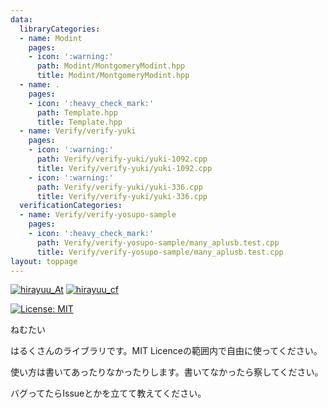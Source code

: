 ```yaml
---
data:
  libraryCategories:
  - name: Modint
    pages:
    - icon: ':warning:'
      path: Modint/MontgomeryModint.hpp
      title: Modint/MontgomeryModint.hpp
  - name: .
    pages:
    - icon: ':heavy_check_mark:'
      path: Template.hpp
      title: Template.hpp
  - name: Verify/verify-yuki
    pages:
    - icon: ':warning:'
      path: Verify/verify-yuki/yuki-1092.cpp
      title: Verify/verify-yuki/yuki-1092.cpp
    - icon: ':warning:'
      path: Verify/verify-yuki/yuki-336.cpp
      title: Verify/verify-yuki/yuki-336.cpp
  verificationCategories:
  - name: Verify/verify-yosupo-sample
    pages:
    - icon: ':heavy_check_mark:'
      path: Verify/verify-yosupo-sample/many_aplusb.test.cpp
      title: Verify/verify-yosupo-sample/many_aplusb.test.cpp
layout: toppage
---
```

[![hirayuu_At](https://img.shields.io/endpoint?url=https%3A%2F%2Fatcoder-badges.now.sh%2Fapi%2Fatcoder%2Fjson%2Fhirayuu_At)](https://atcoder.jp/users/hirayuu_At)
[![hirayuu_cf](https://img.shields.io/endpoint?url=https%3A%2F%2Fatcoder-badges.now.sh%2Fapi%2Fcodeforces%2Fjson%2Fhirayuu_cf)](https://codeforces.com/profile/hirayuu_cf)

[![License: MIT](https://img.shields.io/badge/License-MIT-yellow.svg)](https://opensource.org/licenses/MIT)

ねむたい

はるくさんのライブラリです。MIT Licenceの範囲内で自由に使ってください。

使い方は書いてあったりなかったりします。書いてなかったら察してください。

バグってたらIssueとかを立てて教えてください。
